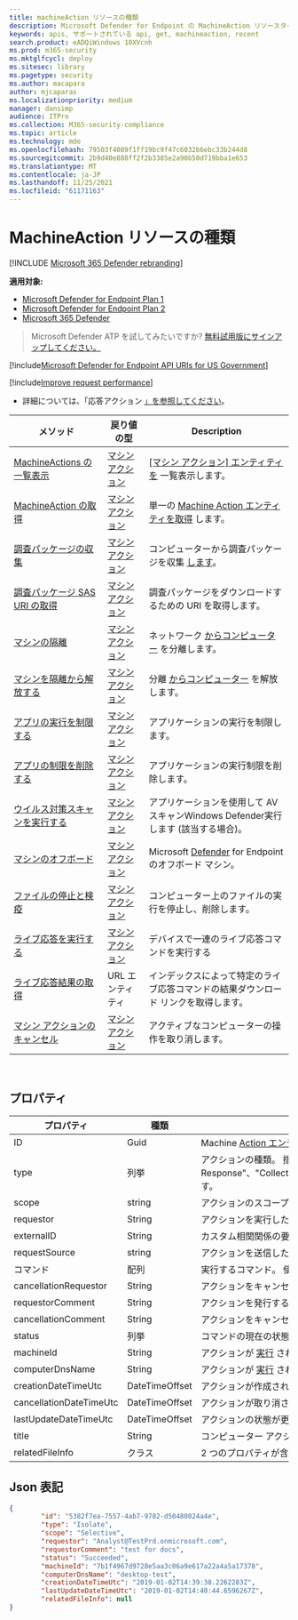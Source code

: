 ```yaml
---
title: machineAction リソースの種類
description: Microsoft Defender for Endpoint の MachineAction リソースタイプのメソッドとプロパティについて説明します。
keywords: apis, サポートされている api, get, machineaction, recent
search.product: eADQiWindows 10XVcnh
ms.prod: m365-security
ms.mktglfcycl: deploy
ms.sitesec: library
ms.pagetype: security
ms.author: macapara
author: mjcaparas
ms.localizationpriority: medium
manager: dansimp
audience: ITPro
ms.collection: M365-security-compliance
ms.topic: article
ms.technology: mde
ms.openlocfilehash: 79503f4089f1ff19bc9f47c6032b6ebc33b244d8
ms.sourcegitcommit: 2b9d40e888ff2f2b3385e2a90b50d719bba1e653
ms.translationtype: MT
ms.contentlocale: ja-JP
ms.lasthandoff: 11/25/2021
ms.locfileid: "61171163"
---
```

# <a name="machineaction-resource-type"></a>MachineAction リソースの種類

[!INCLUDE [Microsoft 365 Defender rebranding](../../includes/microsoft-defender.md)]

**適用対象:**
- [Microsoft Defender for Endpoint Plan 1](https://go.microsoft.com/fwlink/p/?linkid=2154037)
- [Microsoft Defender for Endpoint Plan 2](https://go.microsoft.com/fwlink/p/?linkid=2154037)
- [Microsoft 365 Defender](https://go.microsoft.com/fwlink/?linkid=2118804)

> Microsoft Defender ATP を試してみたいですか? [無料試用版にサインアップしてください。](https://signup.microsoft.com/create-account/signup?products=7f379fee-c4f9-4278-b0a1-e4c8c2fcdf7e&ru=https://aka.ms/MDEp2OpenTrial?ocid=docs-wdatp-exposedapis-abovefoldlink)


[!include[Microsoft Defender for Endpoint API URIs for US Government](../../includes/microsoft-defender-api-usgov.md)]

[!include[Improve request performance](../../includes/improve-request-performance.md)]


- 詳細については、「応答アクション [」を参照してください](respond-machine-alerts.md)。

|メソッド|戻り値の型|Description|
|---|---|---|
|[MachineActions の一覧表示](get-machineactions-collection.md)|[マシン アクション](machineaction.md)|[ [マシン アクション] エンティティを](machineaction.md) 一覧表示します。|
|[MachineAction の取得](get-machineaction-object.md)|[マシン アクション](machineaction.md)|単一の [Machine Action エンティティを取得](machineaction.md) します。|
|[調査パッケージの収集](collect-investigation-package.md)|[マシン アクション](machineaction.md)|コンピューターから調査パッケージを収集 [します](machine.md)。|
|[調査パッケージ SAS URI の取得](get-package-sas-uri.md)|[マシン アクション](machineaction.md)|調査パッケージをダウンロードするための URI を取得します。|
|[マシンの隔離](isolate-machine.md)|[マシン アクション](machineaction.md)|ネットワーク [からコンピューター](machine.md) を分離します。|
|[マシンを隔離から解放する](unisolate-machine.md)|[マシン アクション](machineaction.md)|分離 [からコンピューター](machine.md) を解放します。|
|[アプリの実行を制限する](restrict-code-execution.md)|[マシン アクション](machineaction.md)|アプリケーションの実行を制限します。|
|[アプリの制限を削除する](unrestrict-code-execution.md)|[マシン アクション](machineaction.md)|アプリケーションの実行制限を削除します。|
|[ウイルス対策スキャンを実行する](run-av-scan.md)|[マシン アクション](machineaction.md)|アプリケーションを使用して AV スキャンWindows Defender実行します (該当する場合)。|
|[マシンのオフボード](offboard-machine-api.md)|[マシン アクション](machineaction.md)|Microsoft [Defender](machine.md) for Endpoint のオフボード マシン。|
|[ファイルの停止と検疫](stop-and-quarantine-file.md)|[マシン アクション](machineaction.md)|コンピューター上のファイルの実行を停止し、削除します。|
|[ライブ応答を実行する](run-live-response.md)|[マシン アクション](machineaction.md)|デバイスで一連のライブ応答コマンドを実行する|
|[ライブ応答結果の取得](get-live-response-result.md)|URL エンティティ|インデックスによって特定のライブ応答コマンドの結果ダウンロード リンクを取得します。|
|[マシン アクションのキャンセル](cancel-machine-action.md)|[マシン アクション](machineaction.md)|アクティブなコンピューターの操作を取り消します。|

<br>

## <a name="properties"></a>プロパティ

|プロパティ|種類|説明|
|---|---|---|
|ID|Guid|Machine [Action エンティティの](machineaction.md) ID。|
|type|列挙|アクションの種類。 指定できる値は、「RunAntiVirusScan」、"Offboard"、"Live Response"、"CollectInvestigationPackage"、"Isolate"、"Unisolate"、"StopAndQuarantineFile"、"RestrictCodeExecution"、"UnrestrictCodeExecution"です。|
|scope|string|アクションのスコープ。 "Full" または "Selective" for Isolation, "Quick" or "Full" for Anti-Virus scan.|
|requestor|String|アクションを実行したユーザーの ID。|
|externalID|String|カスタム相関関係の要求で顧客が送信できる ID。|
|requestSource|string|アクションを送信したユーザー/アプリケーションの名前。|
|コマンド|配列|実行するコマンド。 使用できる値は PutFile、RunScript、GetFile です。|
|cancellationRequestor|String|アクションをキャンセルしたユーザーの ID。|
|requestorComment|String|アクションを発行するときに書き込まれたコメント。|
|cancellationComment|String|アクションをキャンセルするときに書き込まれたコメント。|
|status|列挙|コマンドの現在の状態。 指定できる値は、"Pending"、"InProgress"、"Succeeded"、"Failed"、"TimeOut"、"キャンセル" です。|
|machineId|String|アクションが [実行](machine.md) されたコンピューターの ID。|
|computerDnsName|String|アクションが [実行](machine.md) されたコンピューターの名前。|
|creationDateTimeUtc|DateTimeOffset|アクションが作成された日時。|
|cancellationDateTimeUtc|DateTimeOffset|アクションが取り消された日時。|
|lastUpdateDateTimeUtc|DateTimeOffset|アクションの状態が更新された最後の日付と時刻。|
|title|String|コンピューター アクションのタイトル。|
|relatedFileInfo|クラス|2 つのプロパティが含まれる。 string 、 Enum と指定できる値 `fileIdentifier` : `fileIdentifierType` "Sha1"、"Sha256"、および "Md5" 。|

## <a name="json-representation"></a>Json 表記

```json
{
        "id": "5382f7ea-7557-4ab7-9782-d50480024a4e",
        "type": "Isolate",
        "scope": "Selective",
        "requestor": "Analyst@TestPrd.onmicrosoft.com",
        "requestorComment": "test for docs",
        "status": "Succeeded",
        "machineId": "7b1f4967d9728e5aa3c06a9e617a22a4a5a17378",
        "computerDnsName": "desktop-test",
        "creationDateTimeUtc": "2019-01-02T14:39:38.2262283Z",
        "lastUpdateDateTimeUtc": "2019-01-02T14:40:44.6596267Z",
        "relatedFileInfo": null
}
```
